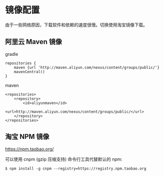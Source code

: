 ﻿# 镜像配置

由于一些网络原因，下载软件和依赖的速度很慢。切换使用淘宝镜像下载。

## 阿里云 Maven 镜像

gradle

```
repositories {
    maven {url 'http://maven.aliyun.com/nexus/content/groups/public/'}
    mavenCentral()
}
```

maven

```
<repositories>
    <repository>
        <id>aliyunmaven</id>
        <url>http://maven.aliyun.com/nexus/content/groups/public/</url>
    </repository>
</repositories>
```

## 淘宝 NPM 镜像

https://npm.taobao.org/

可以使用 cnpm (gzip 压缩支持) 命令行工具代替默认的 npm:

```
$ npm install -g cnpm --registry=https://registry.npm.taobao.org
```

